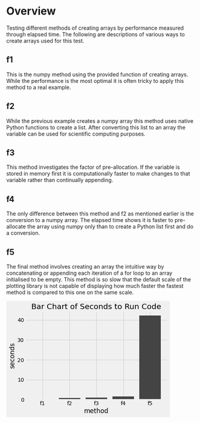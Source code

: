 # Overview
Testing different methods of creating arrays by performance measured through elapsed time. The following are descriptions of various ways to create arrays
used for this test.

## f1

This is the numpy method using the provided function of creating arrays. While the performance is the most optimal it is often tricky to apply
this method to a real example.

## f2

While the previous example creates a numpy array this method uses native Python functions to create a list. After converting this list to an array
the variable can be used for scientific computing purposes.

## f3

This method investigates the factor of pre-allocation. If the variable is stored in memory first it is computationally faster to make changes to that
variable rather than continually appending.

## f4

The only difference between this method and f2 as mentioned earlier is the conversion to a numpy array. The elapsed time shows it is faster to pre-allocate
the array using numpy only than to create a Python list first and do a conversion.

## f5

The final method involves creating an array the intuitive way by concatenating or appending each iteration of a for loop to an array initialised to be empty. This method is so slow that the default scale of the plotting library is not capable of displaying how much faster the fastest method is compared to this one on the same scale.

![](figure.png)
